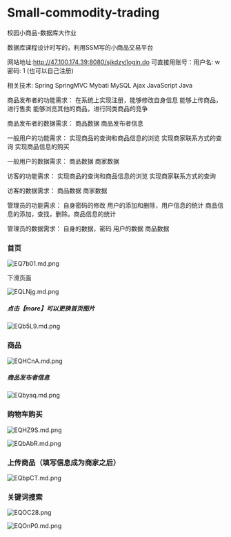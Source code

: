 # Small-commodity-trading
校园小商品-数据库大作业

数据库课程设计时写的，利用SSM写的小商品交易平台

网站地址:http://47.100.174.39:8080/sjkdzy/login.do
可直接用账号：用户名: w   密码: 1 (也可以自己注册)

相关技术: Spring SpringMVC Mybati MySQL Ajax JavaScript Java 

商品发布者的功能需求：
在系统上实现注册，能够修改自身信息
能够上传商品，进行售卖
能够浏览其他的商品，进行同类商品的竞争

商品发布者的数据需求：
商品数据
商品发布者信息

一般用户的功能需求：
实现商品的查询和商品信息的浏览
实现商家联系方式的查询
实现商品信息的购买

一般用户的数据需求：
商品数据
商家数据

访客的功能需求：
实现商品的查询和商品信息的浏览
实现商家联系方式的查询

访客的数据需求：
商品数据
商家数据

管理员的功能需求：
自身密码的修改
用户的添加和删除，用户信息的统计
商品信息的添加，查找，删除。商品信息的统计

管理员的数据需求：
自身的数据，密码
用户的数据
商品数据

### 首页

![EQ7b01.md.png](https://s2.ax1x.com/2019/04/28/EQ7b01.md.png)

下滑页面

![EQLNjg.md.png](https://s2.ax1x.com/2019/04/28/EQLNjg.md.png)

##### 点击【more】可以更换首页图片

![EQb5L9.md.png](https://s2.ax1x.com/2019/04/28/EQb5L9.md.png)

### 商品

![EQHCnA.md.png](https://s2.ax1x.com/2019/04/28/EQHCnA.md.png)

##### 商品发布者信息

![EQbyaq.md.png](https://s2.ax1x.com/2019/04/28/EQbyaq.md.png)

### 购物车购买

![EQHZ9S.md.png](https://s2.ax1x.com/2019/04/28/EQHZ9S.md.png)

![EQbAbR.md.png](https://s2.ax1x.com/2019/04/28/EQbAbR.md.png)

### 上传商品（填写信息成为商家之后）

![EQbpCT.md.png](https://s2.ax1x.com/2019/04/28/EQbpCT.md.png)

### 关键词搜索

![EQOC28.png](https://s2.ax1x.com/2019/04/28/EQOC28.png)

![EQOnP0.md.png](https://s2.ax1x.com/2019/04/28/EQOnP0.md.png)
